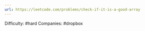 ```yaml
---
url: https://leetcode.com/problems/check-if-it-is-a-good-array
---
```


Difficulty: #hard
Companies: #dropbox